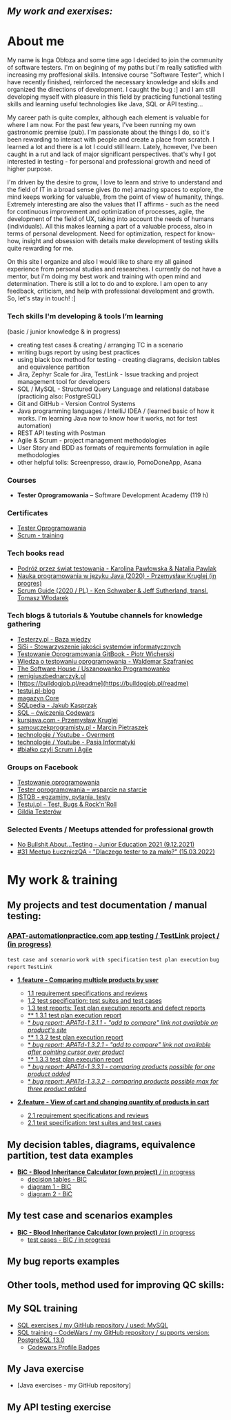 ## *My work and exerxises:*

# About me

My name is Inga Obłoza and some time ago I decided to join the community of software testers. I'm on begining of my paths but i'm really satisfied with increasing my proffesional skills. Intensive course "Software Tester", which I have recently finished, reinforced the necessary knowledge and skills and organized the directions of development. I caught the bug :] and I am still developing myself with pleasure in this field by practicing functional testing skills and learning useful technologies like Java, SQL or API testing...

My career path is quite complex, although each element is valuable for where I am now. For the past few years, I've been running my own gastronomic premise (pub). I'm passionate about the things I do, so it's been rewarding to interact with people and create a place from scratch. I learned a lot and there is a lot I could still learn. Lately, however, I've been caught in a rut and lack of major significant perspectives. that's why I got interested in testing - for personal and professional growth and need of higher purpose.

I'm driven by the desire to grow, I love to learn and strive to understand and the field of IT in a broad sense gives (to me) amazing spaces to explore, the mind keeps working for valuable, from the point of view of humanity, things. Extremely interesting are also the values that IT affirms - such as the need for continuous improvement and optimization of processes, agile, the development of the field of UX, taking into account the needs of humans (individuals). All this makes learning a part of a valuable process, also in terms of personal development. Need for optimization, respect for know-how, insight and obsession with details make development of testing skills quite rewarding for me. 

On this site I organize and also I would like to share my all gained experience from personal studies and researches.
I currently do not have a mentor, but i'm doing my best work and training with open mind and determination. There is still a lot to do and to explore. 
I am open to any feedback, criticism, and help with professional development and growth. So, let's stay in touch! :] 

### Tech skills I'm developing & tools I’m learning 
(basic / junior knowledge & in progress) 

* creating test cases & creating / arranging TC in a scenario
* writing bugs report by using best practices
* using black box method for testing - creating diagrams, decision tables and equivalence partition
* Jira, Zephyr Scale for Jira, TestLink - Issue tracking and project management tool for developers
* SQL / MySQL - Structured Query Language and relational database (practicing also: PostgreSQL)
* Git and GitHub -  Version Control Systems
* Java programming languages / IntelliJ IDEA / (learned basic of how it works. I'm learning Java now to know how it works, not for test automation)
* REST API testing with Postman 
* Agile & Scrum - project management methodologies 
* User Story and BDD as formats of requirements formulation in agile methodologies
* other helpful tolls: Screenpresso, draw.io, PomoDoneApp, Asana

### Courses

* **Tester Oprogramowania** – Software Development Academy (119 h)

### Certificates

* [Tester Oprogramowania](https://app.diplomasafe.com/pl-PL/diploma/d47db8e72bf8056cec53efc0d31c0c725643fb25a)
* [Scrum - training](https://app.diplomasafe.com/pl-PL/diploma/d53781c6a0aa654bdbb4dc8747636b82fadc0fd17) 
 
### Tech books read

* [Podróż przez świat testowania - Karolina Pawłowska & Natalia Pawlak](https://www.funwithbugs.com/landingpage/juz_jest_dostepna/)
* [Nauka programowania w języku Java (2020) - Przemysław Kruglej (in progres)](https://kursjava.com/wp-content/uploads/2020/06/Nauka-programowania-w-jezyku-Java-v0.7.3.pdf)
* [Scrum Guide (2020 / PL) - Ken Schwaber & Jeff Sutherland, transl. Tomasz Włodarek](https://scrumguides.org/docs/scrumguide/v2020/2020-Scrum-Guide-Polish.pdf)

### Tech blogs & tutorials & Youtube channels for knowledge gathering  
 
* [Testerzy.pl - Baza wiedzy](https://testerzy.pl/baza-wiedzy)
* [SjSi - Stowarzyszenie jakości systemów informatycznych](https://sjsi.org/)
* [Testowanie Oprogramowania GitBook - Piotr Wicherski](https://pwicherski.gitbook.io/testowanie-oprogramowania/)
* [Wiedza o testowaniu oprogramowania - Waldemar Szafraniec](https://www.wyszkolewas.com.pl/blog/)
* [The Software House / Uszanowanko Programowanko](https://www.youtube.com/c/TshIo)  
* [remigiuszbednarczyk.pl](https://remigiuszbednarczyk.pl/artykuly-dotyczace-testowania)
* [https://bulldogjob.pl/readme](https://bulldogjob.pl/readme)
* [testuj.pl-blog](https://testuj.pl/blog/)
* [magazyn Core](https://www.coremag.eu/pl/) 
* [SQLpedia - Jakub Kasprzak](https://www.sqlpedia.pl/kurs-sql/)
* [SQL – ćwiczenia Codewars](https://www.codewars.com/)
* [kursjava.com - Przemysław Kruglej](https://kursjava.com/)
* [samouczekprogramisty.pl - Marcin Pietraszek](https://www.samouczekprogramisty.pl/)
* [technologie / Youtube - Overment](https://www.youtube.com/c/overment)
* [technologie / Youtube - Pasja Informatyki](https://www.youtube.com/c/Pasjainformatykitutoriale)
* [#białko czyli Scrum i Agile](https://bialko.eu/)

### Groups on Facebook  

* [Testowanie oprogramowania](https://www.facebook.com/groups/141683635854223) 
* [Tester oprogramowania – wsparcie na starcie](https://www.facebook.com/groups/testeroprogramowania/?ref=group_header) 
* [ISTQB - egzaminy, pytania, testy](https://www.facebook.com/groups/194288250951242/) 
* [Testuj.pl - Test, Bugs & Rock'n'Roll](https://www.facebook.com/testujpl)
* [Gildia Testerów](https://www.facebook.com/GildiaTesterow)


### Selected Events / Meetups attended for professional growth

* [No Bullshit About...Testing - Junior Education 2021 (9.12.2021)](https://nobullshitabout.com/pelna-agenda-no-bullshit-about-testing-2021/)
* [#31 Meetup ŁuczniczQA - "Dlaczego tester to za mało?" (15.03.2022)](https://app.evenea.pl/event/31luczniczqa/)


# **My work & training**
## **My projects and test documentation / manual testing:**
### [**APAT-automationpractice.com app testing** / TestLink project / (in progress)](https://drive.google.com/drive/folders/1OobDB_e9LYu5tGjr4yzm4p8MB24n7CbI?usp=sharing)
 `test case and scenario` `work with specification` `test plan execution` `bug report` `TestLink`  
 * [**1.feature - Comparing multiple products by user**](https://drive.google.com/drive/folders/1h26n2rN4snTwvj4wOV7q7Oad2qf9Duun?usp=sharing)
   * [1.1 requirement specifications and reviews](https://drive.google.com/drive/folders/1LuGujVGozVnIDT_dVzYg-Y_jNO9HJLyE?usp=sharing)
   * [1.2 test specification: test suites and test cases](https://drive.google.com/file/d/10tZ25Um9oECbIu1XZuZ6wN0w5PwPAzUm/view?usp=sharing)
   * [1.3 test reports: Test plan execution reports and defect reports](https://drive.google.com/drive/folders/17WTkI-786Rf3fiphnortbVwqYN2hy215?usp=sharing)
    * [** 1.3.1 test plan execution report](https://drive.google.com/file/d/1Zf_FtTBiURdJBTemzwMLUibsbno1qiVR/view?usp=sharing)   
    * [* *bug report: APATd-1.3.1.1 - "add to compare" link not available on product's site*](https://docs.google.com/document/d/1vKYZPdE0ST7UuVR8hjKqZqbTbpUl2VYnlBFr2F8KsSU/edit?usp=sharing)
    * [** 1.3.2 test plan execution report](https://drive.google.com/file/d/12AP6aUmNsieEiDusUyp5EmTpw0jXihU7/view?usp=sharing)
    * [* *bug report: APATd-1.3.2.1 - "add to compare" link not available after pointing cursor over product*](https://docs.google.com/document/d/19ttax4y_atYdaIhBPTnxk8zBaBF3nHKG6AiN9r0ULYg/edit?usp=sharing) 
    * [** 1.3.3 test plan execution report](https://drive.google.com/file/d/1HhtIf3PR-_ss9qLwBFgC4IXqvNWxGt_c/view?usp=sharing)
    * [* *bug report: APATd-1.3.3.1 - comparing products possible for one product added*](https://docs.google.com/document/d/1X2K1xyDMQw_Q6u3ZqCsO9EAhgyJygA7CzV5WSWMsOJI/edit?usp=sharing)
    * [* *bug report: APATd-1.3.3.2 - comparing products possible max for three product added*](https://docs.google.com/document/d/1CDvd_vr5rczF89fP5Tu8ZVUETC-Xk44DBCfkMI2IlJM/edit?usp=sharing)
 
    

* [**2.feature - View of cart and changing quantity of products in cart**](https://drive.google.com/drive/folders/1YBki34DIvB3d4ix6KSRVkGMAZr1rcDaT?usp=sharing)
  * [2.1 requirement specifications and reviews](https://drive.google.com/drive/folders/1DqIACGbKrUu7dPEFs9V2pBYFmRFOXXLj?usp=sharing)
  * [2.1 test specification: test suites and test cases](https://drive.google.com/file/d/1Pzbk2JL9Usm4-Bc4Nrbrd34uUuiwTal4/view?usp=sharing)
  

## My decision tables, diagrams, equivalence partition, test data examples
* [**BiC - Blood Inheritance Calculator (own project)** / in progress](https://docs.google.com/document/d/1-Pbtu5N0RL89Qpd-9V0-qEzyOU8k-YnpotLYSfTY3kM/edit?usp=sharing)
  * [decision tables - BIC](https://docs.google.com/spreadsheets/d/1bHoJz0tZilhwp1bAOFOdVXAxaHRJGYs3IRHulx27_BU/edit?usp=sharing)
  * [diagram 1 - BIC](https://drive.google.com/file/d/1CU_BVcMVU32Q_bTRgmhGYfL2a6krofVx/view?usp=sharing)
  * [diagram 2 - BiC](https://drive.google.com/file/d/1tikshSY5gpXsW2TcHzP4Alp_2pQqxFSH/view?usp=sharing)

## My test case and scenarios examples
* [**BiC - Blood Inheritance Calculator (own project)** / in progress](https://docs.google.com/document/d/1-Pbtu5N0RL89Qpd-9V0-qEzyOU8k-YnpotLYSfTY3kM/edit?usp=sharing)
  * [test cases - BIC / in progress](https://docs.google.com/document/d/1ULCeeRANx_f_CHGXL9NWlrIWlmNoLemsyCI_sRthUMo/edit?usp=sharing)


## My bug reports examples 


## **Other tools, method used for improving QC skills:**

 
## My SQL training

* [SQL exercises / my GitHub repository / used: MySQL](https://github.com/IngaObloza/SQL-self-study-exercises.git)
* [SQL training - CodeWars / my GitHub repository / supports version: PostgreSQL 13.0](https://github.com/IngaObloza/SQL-CodeWars.git)
  * [Codewars Profile Badges](https://www.codewars.com/users/iobloza/badges/large)

## My Java exercise

* [Java exercises - my GitHub repository]

## My API testing exercise  


